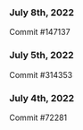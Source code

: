 ### July 8th, 2022

Commit #147137

### July 5th, 2022

Commit #314353


### July 4th, 2022

Commit #72281
